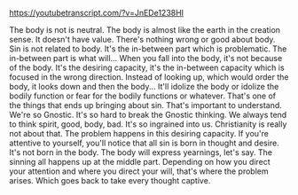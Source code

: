 https://youtubetranscript.com/?v=JnEDe1238HI

 The body is not is neutral. The body is almost like the earth in the creation sense. It doesn't have value. There's nothing wrong or good about body. Sin is not related to body. It's the in-between part which is problematic. The in-between part is what will... When you fall into the body, it's not because of the body. It's the desiring capacity, it's the in-between capacity which is focused in the wrong direction. Instead of looking up, which would order the body, it looks down and then the body... It'll idolize the body or idolize the bodily function or fear for the bodily functions or whatever. That's one of the things that ends up bringing about sin. That's important to understand. We're so Gnostic. It's so hard to break the Gnostic thinking. We always tend to think spirit, good, body, bad. It's so ingrained into us. Christianity is really not about that. The problem happens in this desiring capacity. If you're attentive to yourself, you'll notice that all sin is born in thought and desire. It's not born in the body. The body will express yearnings, let's say. The sinning all happens up at the middle part. Depending on how you direct your attention and where you direct your will, that's where the problem arises. Which goes back to take every thought captive.